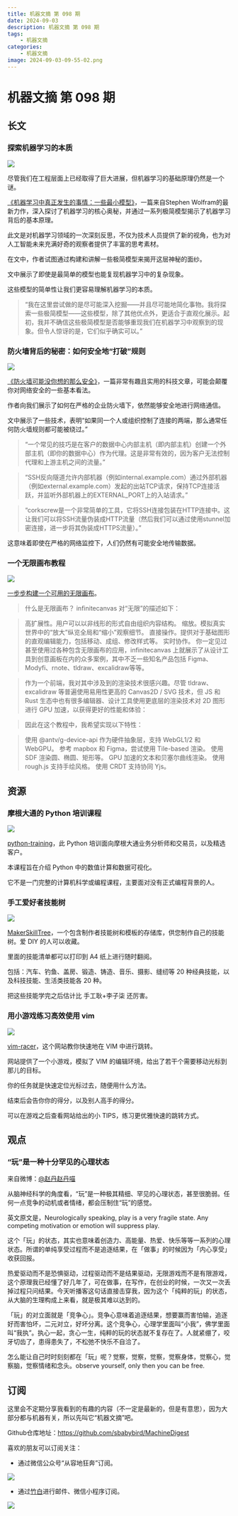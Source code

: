 ```yaml
---
title: 机器文摘 第 098 期
date: 2024-09-03
description: 机器文摘 第 098 期
tags: 
    - 机器文摘
categories: 
    - 机器文摘
image: 2024-09-03-09-55-02.png
---
```

# 机器文摘 第 098 期

## 长文

### 探索机器学习的本质
![](2024-09-03-09-55-02.png)

尽管我们在工程层面上已经取得了巨大进展，但机器学习的基础原理仍然是一个谜。

[《机器学习中真正发生的事情：一些最小模型》](https://writings.stephenwolfram.com/2024/08/whats-really-going-on-in-machine-learning-some-minimal-models/)，一篇来自Stephen Wolfram的最新力作，深入探讨了机器学习的核心奥秘，并通过一系列极简模型揭示了机器学习背后的基本原理。

此文是对机器学习领域的一次深刻反思，不仅为技术人员提供了新的视角，也为对人工智能未来充满好奇的观察者提供了丰富的思考素材。

在文中，作者试图通过构建和讲解一些极简模型来揭开这层神秘的面纱。

文中展示了即使是最简单的模型也能复现机器学习中的复杂现象。

这些模型的简单性让我们更容易理解机器学习的本质。

> “我在这里尝试做的是尽可能深入挖掘——并且尽可能地简化事物。我将探索一些极简模型——这些模型，除了其他优点外，更适合于直观化展示。起初，我并不确信这些极简模型是否能够重现我们在机器学习中观察到的现象。但令人惊讶的是，它们似乎确实可以。”

### 防火墙背后的秘密：如何安全地“打破”规则
![](2024-09-03-09-55-22.png)

[《防火墙可能没你想的那么安全》](https://www.haskellforall.com/2024/08/firewall-rules-not-as-secure-as-you.html)，一篇非常有趣且实用的科技文章，可能会颠覆你对网络安全的一些基本看法。

作者向我们展示了如何在严格的企业防火墙下，依然能够安全地进行网络通信。

文中展示了一些技术，表明“如果同一个人或组织控制了连接的两端，那么通常任何防火墙规则都可能被绕过。”

> “一个常见的技巧是在客户的数据中心内部主机（即内部主机）创建一个外部主机（即你的数据中心）作为代理。这是非常有效的，因为客户无法控制代理和上游主机之间的流量。” 

> “SSH反向隧道允许内部机器（例如internal.example.com）通过外部机器（例如external.example.com）发起的出站TCP请求，保持TCP连接活跃，并监听外部机器上的EXTERNAL_PORT上的入站请求。”

> “corkscrew是一个非常简单的工具，它将SSH连接包装在HTTP连接中。这让我们可以将SSH流量伪装成HTTP流量（然后我们可以通过使用stunnel加密连接，进一步将其伪装成HTTPS流量）。” 

这意味着即使在严格的网络监控下，人们仍然有可能安全地传输数据。


### 一个无限画布教程
![](2024-09-03-09-55-34.png)

[一步步构建一个可用的无限画布](https://infinitecanvas.cc/zh/guide/what-is-an-infinite-canvas)。

> 什么是无限画布？
> infinitecanvas 对“无限”的描述如下：

> 高扩展性。用户可以以非线形的形式自由组织内容结构。
> 缩放。模拟真实世界中的“放大”纵览全局和“缩小”观察细节。
> 直接操作。提供对于基础图形的直观编辑能力，包括移动、成组、修改样式等。
> 实时协作。
> 你一定见过甚至使用过各种包含无限画布的应用，infinitecanvas 上就展示了从设计工具到创意画板在内的众多案例，其中不乏一些知名产品包括 Figma、Modyfi、rnote、tldraw、excalidraw等等。

> 作为一个前端，我对其中涉及到的渲染技术很感兴趣。尽管 tldraw、excalidraw 等普遍使用易用性更高的 Canvas2D / SVG 技术，但 JS 和 Rust 生态中也有很多编辑器、设计工具使用更底层的渲染技术对 2D 图形进行 GPU 加速，以获得更好的性能和体验：

> 因此在这个教程中，我希望实现以下特性：

> 使用 @antv/g-device-api 作为硬件抽象层，支持 WebGL1/2 和 WebGPU。
> 参考 mapbox 和 Figma，尝试使用 Tile-based 渲染。
> 使用 SDF 渲染圆、椭圆、矩形等。
> GPU 加速的文本和贝塞尔曲线渲染。
> 使用 rough.js 支持手绘风格。
> 使用 CRDT 支持协同 Yjs。

## 资源 
### 摩根大通的 Python 培训课程
![](2024-09-03-09-55-46.png)

[python-training](https://github.com/jpmorganchase/python-training)，此 Python 培训面向摩根大通业务分析师和交易员，以及精选客户。

本课程旨在介绍 Python 中的数值计算和数据可视化。

它不是一门完整的计算机科学或编程课程，主要面对没有正式编程背景的人。 ​​​

### 手工爱好者技能树
![](2024-09-03-09-55-55.png)

[MakerSkillTree](https://github.com/sjpiper145/MakerSkillTree)，一个包含制作者技能树和模板的存储库，供您制作自己的技能树。爱 DIY 的人可以收藏。

里面的技能清单都可以打印到 A4 纸上进行随时翻阅。

包括：汽车、钓鱼、盖房、锻造、铸造、音乐、摄影、缝纫等 20 种经典技能，以及科技技能、生活类技能各 20 种。

把这些技能学完之后估计比 手工耿+李子柒 还厉害。

### 用小游戏练习高效使用 vim
![](2024-09-03-09-56-04.png)

[vim-racer](https://vim-racer.com/)，这个网站教你快速地在 VIM 中进行跳转。

网站提供了一个小游戏，模拟了 VIM 的编辑环境，给出了若干个需要移动光标到那儿的目标。

你的任务就是快速定位光标过去，随便用什么方法。

结束后会告你你的得分，以及别人高手的得分。

可以在游戏之后查看网站给出的小 TIPS，练习更优雅快速的跳转方式。

## 观点
### “玩”是一种十分罕见的心理状态

来自微博：[@赵丹赵丹喵](https://weibo.com/1973422271/OvdPqcffQ)

从脑神经科学的角度看，“玩”是一种极其精细、罕见的心理状态，甚至很脆弱。任何一点竞争的动机或者情绪，都会压制住“玩”的感觉。

英文原文是，Neurologically speaking, play is a very fragile state. Any competing motivation or emotion will suppress play. 

这个「玩」的状态，其实也意味着创造力、高能量、热爱、快乐等等一系列的心理状态。所谓的单纯享受过程而不是追逐结果，在「做事」的时候因为「内心享受」收获回报。

热爱驱动而不是恐惧驱动，过程驱动而不是结果驱动，无限游戏而不是有限游戏，这个原理我已经懂了好几年了，可在做事，在写作，在创业的时候，一次又一次丢掉过程只问结果。今天听播客这句话直接击穿我，因为这个「纯粹的玩」的状态，从大脑的生理构成上来看，就是极其难以达到的。

「玩」的对立面就是「竞争心」。竞争心意味着追逐结果，想要赢而害怕输，追逐好而害怕坏，二元对立，好坏分离。这个竞争心，心理学里面叫“小我”，佛学里面叫“我执”。执心一起，贪心一生，纯粹的玩的状态就不复存在了。人就紧绷了，咬牙切齿了，患得患失了，不松弛不快乐不自洽了。

怎么能让自己时时刻刻都在「玩」呢？觉察，觉察，觉察，觉察身体，觉察心，觉察脑，觉察情绪和念头。observe yourself, only then you can be free.

## 订阅
这里会不定期分享我看到的有趣的内容（不一定是最新的，但是有意思），因为大部分都与机器有关，所以先叫它“机器文摘”吧。

Github仓库地址：https://github.com/sbabybird/MachineDigest

喜欢的朋友可以订阅关注：

- 通过微信公众号“从容地狂奔”订阅。

![](../weixin.jpg)

- 通过[竹白](https://zhubai.love/)进行邮件、微信小程序订阅。

![](../zhubai.jpg)